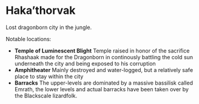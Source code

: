 # Haka’thorvak

Lost dragonborn city in the jungle.

Notable locations:

* **Temple of Luminescent Blight** Temple raised in honor of the sacrifice Rhashaak made for the Dragonborn in continously battling the cold sun underneath the city and being exposed to his corruption
* **Amphitheater** Mainly destroyed and water-logged, but a relatively safe place to stay within the city
* **Barracks** The upper-levels are dominated by a massive bassilisk called Emrath, the lower levels and actual barracks have been taken over by the Blackscale lizardfolk.
